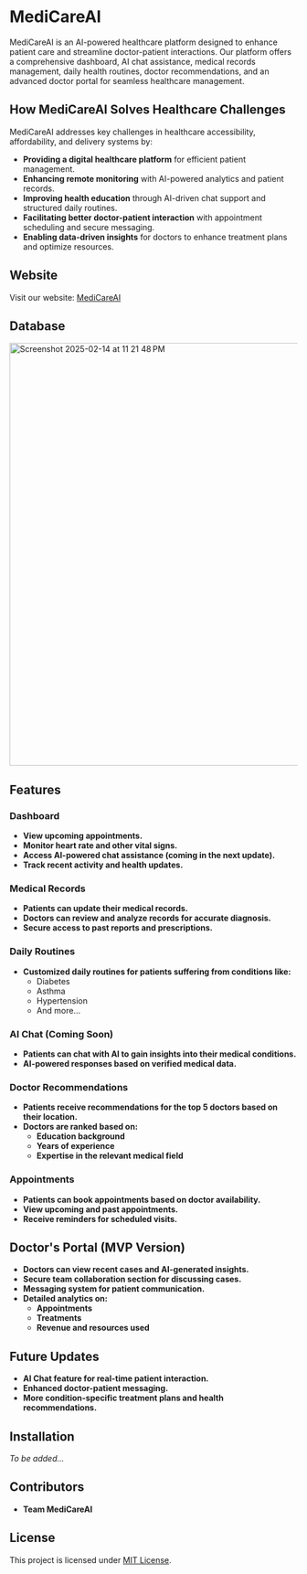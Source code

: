 # MediCareAI

MediCareAI is an AI-powered healthcare platform designed to enhance patient care and streamline doctor-patient interactions. Our platform offers a comprehensive dashboard, AI chat assistance, medical records management, daily health routines, doctor recommendations, and an advanced doctor portal for seamless healthcare management.

## How MediCareAI Solves Healthcare Challenges
MediCareAI addresses key challenges in healthcare accessibility, affordability, and delivery systems by:
- **Providing a digital healthcare platform** for efficient patient management.
- **Enhancing remote monitoring** with AI-powered analytics and patient records.
- **Improving health education** through AI-driven chat support and structured daily routines.
- **Facilitating better doctor-patient interaction** with appointment scheduling and secure messaging.
- **Enabling data-driven insights** for doctors to enhance treatment plans and optimize resources.

## Website
Visit our website: [MediCareAI](https://dashing-cucurucho-c22be8.netlify.app)

## Database
<img width="740" alt="Screenshot 2025-02-14 at 11 21 48 PM" src="https://github.com/user-attachments/assets/2b0e94a7-3ecc-4d8c-889c-939657b6f299" />

## Features

### Dashboard
- **View upcoming appointments.**
- **Monitor heart rate and other vital signs.**
- **Access AI-powered chat assistance (coming in the next update).**
- **Track recent activity and health updates.**

### Medical Records
- **Patients can update their medical records.**
- **Doctors can review and analyze records for accurate diagnosis.**
- **Secure access to past reports and prescriptions.**

### Daily Routines
- **Customized daily routines for patients suffering from conditions like:**
  - Diabetes
  - Asthma
  - Hypertension
  - And more...

### AI Chat (Coming Soon)
- **Patients can chat with AI to gain insights into their medical conditions.**
- **AI-powered responses based on verified medical data.**

### Doctor Recommendations
- **Patients receive recommendations for the top 5 doctors based on their location.**
- **Doctors are ranked based on:**
  - **Education background**
  - **Years of experience**
  - **Expertise in the relevant medical field**

### Appointments
- **Patients can book appointments based on doctor availability.**
- **View upcoming and past appointments.**
- **Receive reminders for scheduled visits.**

## Doctor's Portal (MVP Version)
- **Doctors can view recent cases and AI-generated insights.**
- **Secure team collaboration section for discussing cases.**
- **Messaging system for patient communication.**
- **Detailed analytics on:**
  - **Appointments**
  - **Treatments**
  - **Revenue and resources used**

## Future Updates
- **AI Chat feature for real-time patient interaction.**
- **Enhanced doctor-patient messaging.**
- **More condition-specific treatment plans and health recommendations.**

## Installation
_To be added..._

## Contributors
- **Team MediCareAI**

## License
This project is licensed under [MIT License](LICENSE).





































